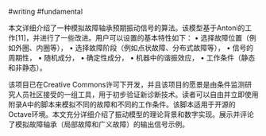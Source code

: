 #writing #fundamental 

本文详细介绍了一种模拟故障轴承预期振动信号的算法。该模型基于Antoni的工作[11]，并进行了一些改进。用户可以设置的基本特性如下： • 选择故障位置（例如外圈、内圈等）， • 选择故障阶段（例如点状故障、分布式故障等）， • 信号的周期性， • 随机成分， • 确定性成分， • 机器中的谐振效应， • 工作条件（静态和非静态）。

该项目已在Creative Commons许可下开发，并且该项目的愿景是由条件监测研究人员社区接受的一组工具，用于初步验证新诊断技术。读者可以自由并立即使用附录A中的脚本来模拟不同的故障和不同的工作条件。该脚本适用于开源的Octave环境。本文充分详细介绍了振动模型的理论背景和数字实现。展示并评论了模拟故障轴承（局部故障和广义故障）的输出信号示例。